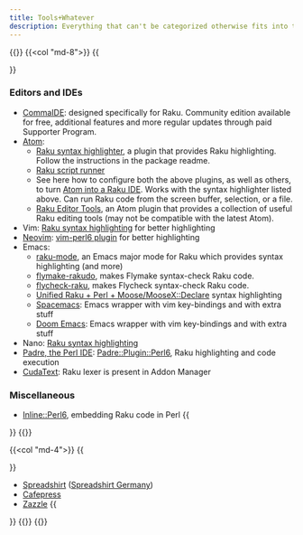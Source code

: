 ```yaml
---
title: Tools+Whatever
description: Everything that can't be categorized otherwise fits into the "Whatever" slot, or as the Raku hacker would write it, *.
---
```


{{<row>}}
{{<col "md-8">}}
{{<section id="Whatever" heading="Editors, IDEs, *">}}
### Editors and IDEs
- [CommaIDE](https://commaide.com/): designed specifically for Raku. Community edition available for free, additional features and more regular updates through paid Supporter Program.
- [Atom](https://atom.io/):
  - [Raku syntax highlighter](https://atom.io/packages/language-perl6), a plugin that provides Raku highlighting. Follow the instructions in the package readme.
  - [Raku script runner](https://atom.io/packages/script)
  - See here how to configure both the above plugins, as well as others, to turn [Atom into a Raku IDE](https://github.com/perl6/Atom-as-a-Perl6-IDE). Works with the syntax highlighter listed above. Can run Raku code from the screen buffer, selection, or a file.
  - [Raku Editor Tools](https://atom.io/packages/atom-perl6-editor-tools), an Atom plugin that provides a collection of useful Raku editing tools (may not be compatible with the latest Atom).
- Vim: [Raku syntax highlighting](https://github.com/Raku/vim-raku) for better highlighting
- [Neovim](https://neovim.io/): [vim-perl6 plugin](https://github.com/vim-perl/vim-perl6) for better highlighting
- Emacs:
  - [raku-mode](https://github.com/Raku/raku-mode), an Emacs major mode for Raku which provides syntax highlighting (and more)
  - [flymake-rakudo](https://github.com/Raku/flymake-rakudo), makes Flymake syntax-check Raku code.
  - [flycheck-raku](https://github.com/Raku/flycheck-raku), makes Flycheck syntax-check Raku code.
  - [Unified Raku + Perl + Moose/MooseX::Declare](https://github.com/jrockway/cperl-mode) syntax highlighting
  - [Spacemacs](https://github.com/syl20bnr/spacemacs): Emacs wrapper with vim key-bindings and with extra stuff
  - [Doom Emacs](https://github.com/hlissner/doom-emacs): Emacs wrapper with vim key-bindings and with extra stuff
- Nano: [Raku syntax highlighting](https://github.com/hankache/raku.nanorc)
- [Padre, the Perl IDE](http://padre.perlide.org/): [Padre::Plugin::Perl6](https://metacpan.org/pod/Padre::Plugin::Perl6), Raku highlighting and code execution
- [CudaText](http://uvviewsoft.com/cudatext/): Raku lexer is present in Addon Manager
### Miscellaneous
- [Inline::Perl6](https://metacpan.org/pod/Inline::Perl6), embedding Raku code in Perl
{{</section>}}
{{</col>}}

{{<col "md-4">}}
{{<section id="Merchandising" heading="Merchandising">}}
- [Spreadshirt](https://rakudo.spreadshirt.com/) ([Spreadshirt Germany](https://rakudo.spreadshirt.net/de/DE/Shop/))
- [Cafepress](https://cafepress.com/rakudo)
- [Zazzle](https://www.zazzle.com/rakudo)
{{</section>}}
{{</col>}}
{{</row>}}
